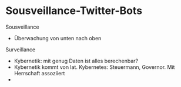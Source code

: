 # Sousveillance-Twitter-Bots

Sousveillance
* Überwachung von unten nach oben

Surveillance
* Kybernetik: mit genug Daten ist alles berechenbar?
* Kybernetik kommt von lat. Kybernetes: Steuermann, Governor. Mit Herrschaft assoziiert
* 

